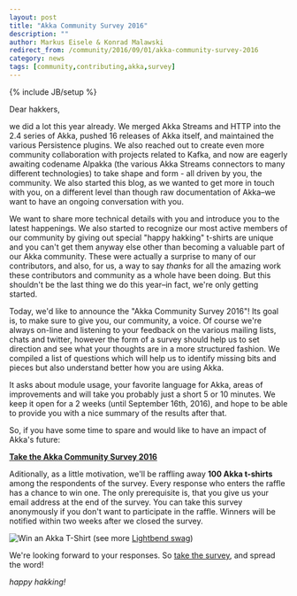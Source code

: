 ```yaml
---
layout: post
title: "Akka Community Survey 2016"
description: ""
author: Markus Eisele & Konrad Malawski
redirect_from: /community/2016/09/01/akka-community-survey-2016
category: news
tags: [community,contributing,akka,survey]
---
```

{% include JB/setup %}

Dear hakkers,

we did a lot this year already. We merged Akka Streams and HTTP into the 2.4 series of Akka, pushed 16 releases of Akka itself, and maintained the various Persistence plugins. We also reached out to create even more community collaboration with projects related to Kafka, and now are eagerly awaiting codename Alpakka (the various Akka Streams connectors to many different technologies) to take shape and form - all driven by you, the community. We also started this blog, as we wanted to get more in touch with you, on a different level than though raw documentation of Akka–we want to have an ongoing conversation with you. 

We want to share more technical details with you and introduce you to the latest happenings. We also started to recognize our most active members of our community by giving out special "happy hakking" t-shirts are unique and you can't get them anyway else other than becoming a valuable part of our Akka community. These were actually a surprise to many of our contributors, and also, for us, a way to say _thanks_ for all the amazing work these contributors and community as a whole have been doing. But this shouldn't be the last thing we do this year–in fact, we're only getting started. 


Today, we'd like to announce the "Akka Community Survey 2016"! Its goal is, to make sure to give you, our community, a voice. 
Of course we're always on-line and listening to your feedback on the various mailing lists, chats and twitter, however the form of a survey should help us to set direction and see what your thoughts are in a more structured fashion. We compiled a list of questions which will help us to identify missing bits and pieces but also understand better how you are using Akka.

It asks about module usage, your favorite language for Akka, areas of improvements and will take you probably just a short 5 or 10 minutes. We keep it open for a 2 weeks (until September 16th, 2016), and hope to be able to provide you with a nice summary of the results after that.

So, if you have some time to spare and would like to have an impact of Akka's future: 

**[Take the Akka Community Survey 2016](https://lightbend.qualtrics.com/SE/?SID=SV_3VnWxXR09f7lAEd)**

Aditionally, as a little motivation, we'll be raffling away **100 Akka t-shirts** among the respondents of the survey. Every response who enters the raffle has a chance to win one. The only prerequisite is,   that you give us your email address at the end of the survey. You can take this survey anonymously if you don't want to participate in the raffle.
Winners will be notified within two weeks after we closed the survey.

![Win an Akka T-Shirt](http://cdn.shopify.com/s/files/1/0321/1241/products/akka-shirt_1024x1024.jpg?v=1431561530) 
(see more [Lightbend swag](http://shop.lightbend.com/collections/frontpage/products/akka-t-shirt))

We're looking forward to your responses. So [take the survey](https://lightbend.qualtrics.com/SE/?SID=SV_3VnWxXR09f7lAEd), and spread the word!

*happy hakking!*